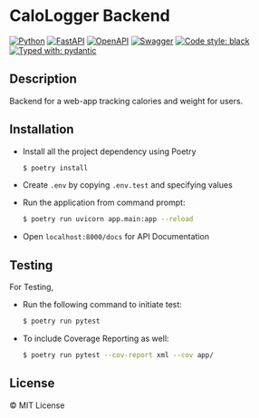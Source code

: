 # CaloLogger Backend

[![Python](https://img.shields.io/badge/python-3670A0?style=for-the-badge&logo=python&logoColor=ffdd54)](https://docs.python.org/3/)
[![FastAPI](https://img.shields.io/badge/FastAPI-005571?style=for-the-badge&logo=fastapi)](https://fastapi.tiangolo.com/)
[![OpenAPI](https://img.shields.io/badge/openapi-6BA539?style=for-the-badge&logo=openapi-initiative&logoColor=fff)](https://www.openapis.org/)
[![Swagger](https://img.shields.io/badge/-Swagger-%23Clojure?style=for-the-badge&logo=swagger&logoColor=white)](https://swagger.io/)
[![Code style: black](https://img.shields.io/badge/code%20style-black-000000.svg?style=for-the-badge)](https://black.readthedocs.io/en/stable/)
[![Typed with: pydantic](https://img.shields.io/badge/typed%20with-pydantic-BA600F.svg?style=for-the-badge)](https://docs.pydantic.dev/)

## Description

Backend for a web-app tracking calories and weight for users.

## Installation

- Install all the project dependency using Poetry

  ```sh
  $ poetry install
  ```
  
- Create `.env` by copying `.env.test` and specifying values

- Run the application from command prompt:

  ```sh
  $ poetry run uvicorn app.main:app --reload
  ```

- Open `localhost:8000/docs` for API Documentation

## Testing

For Testing,

- Run the following command to initiate test:
  ```sh
  $ poetry run pytest
  ```
- To include Coverage Reporting as well:
  ```sh
  $ poetry run pytest --cov-report xml --cov app/
  ```

## License

&copy; MIT License
